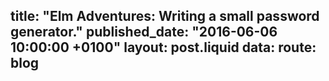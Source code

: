 title: "Elm Adventures: Writing a small password generator."
published_date: "2016-06-06 10:00:00 +0100"
layout: post.liquid
data:
  route: blog
---
